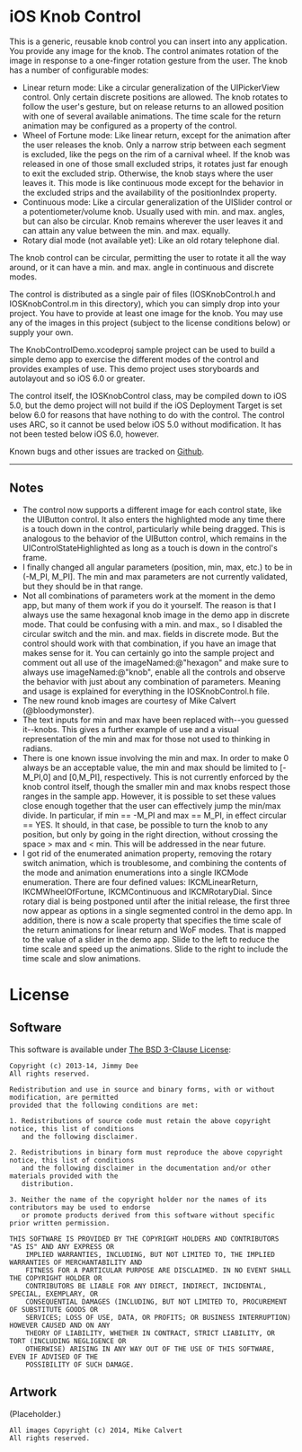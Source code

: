 iOS Knob Control
================

This is a generic, reusable knob control you can insert into any application.
You provide any image for the knob. The control animates rotation of the image
in response to a one-finger rotation gesture from the user. The knob has a number
of configurable modes:

- Linear return mode: Like a circular generalization of the UIPickerView control.
  Only certain discrete positions are allowed. The knob rotates
  to follow the user's gesture, but on release returns to an allowed position with
  one of several available animations. The time scale for the return animation may
  be configured as a property of the control.
- Wheel of Fortune mode: Like linear return, except for the animation after the
  user releases the knob. Only a narrow strip between each segment is excluded, like
  the pegs on the rim of a carnival wheel. If the knob was released in one of those
  small excluded strips, it rotates just far enough to exit the excluded strip.
  Otherwise, the knob stays where the user leaves it. This mode is like continuous
  mode except for the behavior in the excluded strips and the availability of the
  positionIndex property.
- Continuous mode: Like a circular generalization of the UISlider control or a
  potentiometer/volume knob. Usually used with min. and max. angles, but can also
  be circular. Knob remains wherever the user leaves it and can attain any value
  between the min. and max. equally.
- Rotary dial mode (not available yet): Like an old rotary telephone dial.

The knob control can be circular, permitting the user to rotate it all the way around,
or it can have a min. and max. angle in continuous and discrete modes.

The control is distributed as a single pair of files (IOSKnobControl.h and IOSKnobControl.m
in this directory), which you can simply drop into your project. You have to provide at
least one image for the knob. You may use any of the images in this project (subject to
the license conditions below) or supply your own.

The KnobControlDemo.xcodeproj sample project can be used to build a simple demo app
to exercise the different modes of the control and provides examples of use. This demo project
uses storyboards and autolayout and so iOS 6.0 or greater.

The control itself, the IOSKnobControl class, may be compiled down to iOS 5.0, but the demo
project will not build if the iOS Deployment Target is set below 6.0 for reasons that have
nothing to do with the control. The control uses ARC, so it cannot be used below iOS 5.0
without modification. It has not been tested below iOS 6.0, however.

Known bugs and other issues are tracked on [Github](https://github.com/jdee/ios-knob-control/issues).

---

Notes
-----

- The control now supports a different image for each control state, like the UIButton control.
  It also enters the highlighted mode any time there is a touch down in the control, particularly
  while being dragged. This is analogous to the behavior of the UIButton control, which remains
  in the UIControlStateHighlighted as long as a touch is down in the control's frame.
- I finally changed all angular parameters (position, min, max, etc.) to be in (-M_PI, M_PI].
  The min and max parameters are not currently validated, but they should be in that range.
- Not all combinations of parameters work at the moment in the demo app, but many of them
  work if you do it yourself. The reason is that I always use the same hexagonal knob image
  in the demo app in discrete mode. That could be confusing with a min. and max., so I
  disabled the circular switch and the min. and max. fields in discrete mode. But the
  control should work with that combination, if you have an image that makes sense for it.
  You can certainly go into the sample project and comment out all use of the
  imageNamed:@"hexagon" and make sure to always use imageNamed:@"knob", enable all the
  controls and observe the behavior with just about any combination of parameters. Meaning
  and usage is explained for everything in the IOSKnobControl.h file.
- The new round knob images are courtesy of Mike Calvert (@bloodymonster).
- The text inputs for min and max have been replaced with--you guessed it--knobs. This gives
  a further example of use and a visual representation of the min and max for those not
  used to thinking in radians.
- There is one known issue involving the min and max. In order to make 0 always be an
  acceptable value, the min and max should be limited to [-M_PI,0] and [0,M_PI],
  respectively. This is not currently enforced by the knob control itself, though the
  smaller min and max knobs respect those ranges in the sample app. However, it is possible
  to set these values close enough together that the user can effectively jump the min/max
  divide. In particular, if min == -M_PI and max == M_PI, in effect circular == YES. It
  should, in that case, be possible to turn the knob to any position, but only by going in
  the right direction, without crossing the space > max and < min. This will be addressed
  in the near future.
- I got rid of the enumerated animation property, removing the rotary switch animation, which
  is troublesome, and combining the contents of the mode and animation enumerations into a
  single IKCMode enumeration. There are four defined values: IKCMLinearReturn, IKCMWheelOfFortune,
  IKCMContinuous and IKCMRotaryDial. Since rotary dial is being postponed until after the
  initial release, the first three now appear as options in a single segmented control
  in the demo app. In addition, there is now a scale property that specifies the time scale of
  the return animations for linear return and WoF modes. That is mapped to the value of a slider
  in the demo app. Slide to the left to reduce the time scale and speed up the animations. Slide to
  the right to include the time scale and slow animations.

License
=======

Software
--------
This software is available under [The BSD 3-Clause License](http://opensource.org/licenses/BSD-3-Clause):

```
Copyright (c) 2013-14, Jimmy Dee
All rights reserved.

Redistribution and use in source and binary forms, with or without modification, are permitted
provided that the following conditions are met:

1. Redistributions of source code must retain the above copyright notice, this list of conditions
   and the following disclaimer.

2. Redistributions in binary form must reproduce the above copyright notice, this list of conditions
   and the following disclaimer in the documentation and/or other materials provided with the
   distribution.

3. Neither the name of the copyright holder nor the names of its contributors may be used to endorse
   or promote products derived from this software without specific prior written permission.

THIS SOFTWARE IS PROVIDED BY THE COPYRIGHT HOLDERS AND CONTRIBUTORS "AS IS" AND ANY EXPRESS OR
    IMPLIED WARRANTIES, INCLUDING, BUT NOT LIMITED TO, THE IMPLIED WARRANTIES OF MERCHANTABILITY AND
    FITNESS FOR A PARTICULAR PURPOSE ARE DISCLAIMED. IN NO EVENT SHALL THE COPYRIGHT HOLDER OR
    CONTRIBUTORS BE LIABLE FOR ANY DIRECT, INDIRECT, INCIDENTAL, SPECIAL, EXEMPLARY, OR
    CONSEQUENTIAL DAMAGES (INCLUDING, BUT NOT LIMITED TO, PROCUREMENT OF SUBSTITUTE GOODS OR
    SERVICES; LOSS OF USE, DATA, OR PROFITS; OR BUSINESS INTERRUPTION) HOWEVER CAUSED AND ON ANY
    THEORY OF LIABILITY, WHETHER IN CONTRACT, STRICT LIABILITY, OR TORT (INCLUDING NEGLIGENCE OR
    OTHERWISE) ARISING IN ANY WAY OUT OF THE USE OF THIS SOFTWARE, EVEN IF ADVISED OF THE
    POSSIBILITY OF SUCH DAMAGE.
```

Artwork
-------
(Placeholder.)
```
All images Copyright (c) 2014, Mike Calvert
All rights reserved.
```